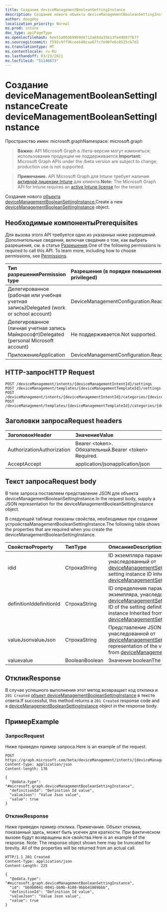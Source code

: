 ```yaml
---
title: Создание deviceManagementBooleanSettingInstance
description: Создание нового объекта deviceManagementBooleanSettingInstance.
author: dougeby
localization_priority: Normal
ms.prod: intune
doc_type: apiPageType
ms.openlocfilehash: 6ee51a093699b9dd712a88da35b13fe44897fb77
ms.sourcegitcommit: f592c9ff96ceeb40caa67fcfe90fe6c8525cb7d2
ms.translationtype: MT
ms.contentlocale: ru-RU
ms.lasthandoff: 03/23/2021
ms.locfileid: "51146673"
---
```

# <a name="create-devicemanagementbooleansettinginstance"></a><span data-ttu-id="ef977-103">Создание deviceManagementBooleanSettingInstance</span><span class="sxs-lookup"><span data-stu-id="ef977-103">Create deviceManagementBooleanSettingInstance</span></span>

<span data-ttu-id="ef977-104">Пространство имен: microsoft.graph</span><span class="sxs-lookup"><span data-stu-id="ef977-104">Namespace: microsoft.graph</span></span>

> <span data-ttu-id="ef977-105">**Важно:** API Microsoft Graph в /бета-версии могут изменяться; использование продукции не поддерживается.</span><span class="sxs-lookup"><span data-stu-id="ef977-105">**Important:** Microsoft Graph APIs under the /beta version are subject to change; production use is not supported.</span></span>

> <span data-ttu-id="ef977-106">**Примечание.** API Microsoft Graph для Intune требует наличия [активной лицензии Intune](https://go.microsoft.com/fwlink/?linkid=839381) для клиента.</span><span class="sxs-lookup"><span data-stu-id="ef977-106">**Note:** The Microsoft Graph API for Intune requires an [active Intune license](https://go.microsoft.com/fwlink/?linkid=839381) for the tenant.</span></span>

<span data-ttu-id="ef977-107">Создание нового [объекта deviceManagementBooleanSettingInstance.](../resources/intune-deviceintent-devicemanagementbooleansettinginstance.md)</span><span class="sxs-lookup"><span data-stu-id="ef977-107">Create a new [deviceManagementBooleanSettingInstance](../resources/intune-deviceintent-devicemanagementbooleansettinginstance.md) object.</span></span>

## <a name="prerequisites"></a><span data-ttu-id="ef977-108">Необходимые компоненты</span><span class="sxs-lookup"><span data-stu-id="ef977-108">Prerequisites</span></span>
<span data-ttu-id="ef977-p101">Для вызова этого API требуется одно из указанных ниже разрешений. Дополнительные сведения, включая сведения о том, как выбрать разрешения, см. в статье [Разрешения](/graph/permissions-reference).</span><span class="sxs-lookup"><span data-stu-id="ef977-p101">One of the following permissions is required to call this API. To learn more, including how to choose permissions, see [Permissions](/graph/permissions-reference).</span></span>

|<span data-ttu-id="ef977-111">Тип разрешения</span><span class="sxs-lookup"><span data-stu-id="ef977-111">Permission type</span></span>|<span data-ttu-id="ef977-112">Разрешения (в порядке повышения привилегий)</span><span class="sxs-lookup"><span data-stu-id="ef977-112">Permissions (from least to most privileged)</span></span>|
|:---|:---|
|<span data-ttu-id="ef977-113">Делегированное (рабочая или учебная учетная запись)</span><span class="sxs-lookup"><span data-stu-id="ef977-113">Delegated (work or school account)</span></span>|<span data-ttu-id="ef977-114">DeviceManagementConfiguration.ReadWrite.All</span><span class="sxs-lookup"><span data-stu-id="ef977-114">DeviceManagementConfiguration.ReadWrite.All</span></span>|
|<span data-ttu-id="ef977-115">Делегированное (личная учетная запись Майкрософт)</span><span class="sxs-lookup"><span data-stu-id="ef977-115">Delegated (personal Microsoft account)</span></span>|<span data-ttu-id="ef977-116">Не поддерживается.</span><span class="sxs-lookup"><span data-stu-id="ef977-116">Not supported.</span></span>|
|<span data-ttu-id="ef977-117">Приложение</span><span class="sxs-lookup"><span data-stu-id="ef977-117">Application</span></span>|<span data-ttu-id="ef977-118">DeviceManagementConfiguration.ReadWrite.All</span><span class="sxs-lookup"><span data-stu-id="ef977-118">DeviceManagementConfiguration.ReadWrite.All</span></span>|

## <a name="http-request"></a><span data-ttu-id="ef977-119">HTTP-запрос</span><span class="sxs-lookup"><span data-stu-id="ef977-119">HTTP Request</span></span>
<!-- {
  "blockType": "ignored"
}
-->
``` http
POST /deviceManagement/intents/{deviceManagementIntentId}/settings
POST /deviceManagement/templates/{deviceManagementTemplateId}/settings
POST /deviceManagement/intents/{deviceManagementIntentId}/categories/{deviceManagementIntentSettingCategoryId}/settings
POST /deviceManagement/templates/{deviceManagementTemplateId}/categories/{deviceManagementTemplateSettingCategoryId}/recommendedSettings
```

## <a name="request-headers"></a><span data-ttu-id="ef977-120">Заголовки запроса</span><span class="sxs-lookup"><span data-stu-id="ef977-120">Request headers</span></span>
|<span data-ttu-id="ef977-121">Заголовок</span><span class="sxs-lookup"><span data-stu-id="ef977-121">Header</span></span>|<span data-ttu-id="ef977-122">Значение</span><span class="sxs-lookup"><span data-stu-id="ef977-122">Value</span></span>|
|:---|:---|
|<span data-ttu-id="ef977-123">Authorization</span><span class="sxs-lookup"><span data-stu-id="ef977-123">Authorization</span></span>|<span data-ttu-id="ef977-124">Bearer &lt;token&gt;. Обязательный.</span><span class="sxs-lookup"><span data-stu-id="ef977-124">Bearer &lt;token&gt; Required.</span></span>|
|<span data-ttu-id="ef977-125">Accept</span><span class="sxs-lookup"><span data-stu-id="ef977-125">Accept</span></span>|<span data-ttu-id="ef977-126">application/json</span><span class="sxs-lookup"><span data-stu-id="ef977-126">application/json</span></span>|

## <a name="request-body"></a><span data-ttu-id="ef977-127">Текст запроса</span><span class="sxs-lookup"><span data-stu-id="ef977-127">Request body</span></span>
<span data-ttu-id="ef977-128">В теле запроса поставляем представление JSON для объекта deviceManagementBooleanSettingInstance.</span><span class="sxs-lookup"><span data-stu-id="ef977-128">In the request body, supply a JSON representation for the deviceManagementBooleanSettingInstance object.</span></span>

<span data-ttu-id="ef977-129">В следующей таблице показаны свойства, необходимые при создании устройстваManagementBooleanSettingInstance.</span><span class="sxs-lookup"><span data-stu-id="ef977-129">The following table shows the properties that are required when you create the deviceManagementBooleanSettingInstance.</span></span>

|<span data-ttu-id="ef977-130">Свойство</span><span class="sxs-lookup"><span data-stu-id="ef977-130">Property</span></span>|<span data-ttu-id="ef977-131">Тип</span><span class="sxs-lookup"><span data-stu-id="ef977-131">Type</span></span>|<span data-ttu-id="ef977-132">Описание</span><span class="sxs-lookup"><span data-stu-id="ef977-132">Description</span></span>|
|:---|:---|:---|
|<span data-ttu-id="ef977-133">id</span><span class="sxs-lookup"><span data-stu-id="ef977-133">id</span></span>|<span data-ttu-id="ef977-134">Строка</span><span class="sxs-lookup"><span data-stu-id="ef977-134">String</span></span>|<span data-ttu-id="ef977-135">ID экземпляра параметра, унаследованный от [deviceManagementSettingInstance](../resources/intune-deviceintent-devicemanagementsettinginstance.md)</span><span class="sxs-lookup"><span data-stu-id="ef977-135">The setting instance ID Inherited from [deviceManagementSettingInstance](../resources/intune-deviceintent-devicemanagementsettinginstance.md)</span></span>|
|<span data-ttu-id="ef977-136">definitionId</span><span class="sxs-lookup"><span data-stu-id="ef977-136">definitionId</span></span>|<span data-ttu-id="ef977-137">Строка</span><span class="sxs-lookup"><span data-stu-id="ef977-137">String</span></span>|<span data-ttu-id="ef977-138">ID определения параметра для этого экземпляра, унаследованный от [deviceManagementSettingInstance](../resources/intune-deviceintent-devicemanagementsettinginstance.md)</span><span class="sxs-lookup"><span data-stu-id="ef977-138">The ID of the setting definition for this instance Inherited from [deviceManagementSettingInstance](../resources/intune-deviceintent-devicemanagementsettinginstance.md)</span></span>|
|<span data-ttu-id="ef977-139">valueJson</span><span class="sxs-lookup"><span data-stu-id="ef977-139">valueJson</span></span>|<span data-ttu-id="ef977-140">Строка</span><span class="sxs-lookup"><span data-stu-id="ef977-140">String</span></span>|<span data-ttu-id="ef977-141">Представление JSON значения, унаследованной от [deviceManagementSettingInstance](../resources/intune-deviceintent-devicemanagementsettinginstance.md)</span><span class="sxs-lookup"><span data-stu-id="ef977-141">JSON representation of the value Inherited from [deviceManagementSettingInstance](../resources/intune-deviceintent-devicemanagementsettinginstance.md)</span></span>|
|<span data-ttu-id="ef977-142">value</span><span class="sxs-lookup"><span data-stu-id="ef977-142">value</span></span>|<span data-ttu-id="ef977-143">Boolean</span><span class="sxs-lookup"><span data-stu-id="ef977-143">Boolean</span></span>|<span data-ttu-id="ef977-144">Значение boolean</span><span class="sxs-lookup"><span data-stu-id="ef977-144">The boolean value</span></span>|



## <a name="response"></a><span data-ttu-id="ef977-145">Отклик</span><span class="sxs-lookup"><span data-stu-id="ef977-145">Response</span></span>
<span data-ttu-id="ef977-146">В случае успешного выполнения этот метод возвращает код отклика и `201 Created` [объект deviceManagementBooleanSettingInstance](../resources/intune-deviceintent-devicemanagementbooleansettinginstance.md) в тексте ответа.</span><span class="sxs-lookup"><span data-stu-id="ef977-146">If successful, this method returns a `201 Created` response code and a [deviceManagementBooleanSettingInstance](../resources/intune-deviceintent-devicemanagementbooleansettinginstance.md) object in the response body.</span></span>

## <a name="example"></a><span data-ttu-id="ef977-147">Пример</span><span class="sxs-lookup"><span data-stu-id="ef977-147">Example</span></span>

### <a name="request"></a><span data-ttu-id="ef977-148">Запрос</span><span class="sxs-lookup"><span data-stu-id="ef977-148">Request</span></span>
<span data-ttu-id="ef977-149">Ниже приведен пример запроса.</span><span class="sxs-lookup"><span data-stu-id="ef977-149">Here is an example of the request.</span></span>
``` http
POST https://graph.microsoft.com/beta/deviceManagement/intents/{deviceManagementIntentId}/settings
Content-type: application/json
Content-length: 176

{
  "@odata.type": "#microsoft.graph.deviceManagementBooleanSettingInstance",
  "definitionId": "Definition Id value",
  "valueJson": "Value Json value",
  "value": true
}
```

### <a name="response"></a><span data-ttu-id="ef977-150">Отклик</span><span class="sxs-lookup"><span data-stu-id="ef977-150">Response</span></span>
<span data-ttu-id="ef977-p102">Ниже приведен пример отклика. Примечание. Объект отклика, показанный здесь, может быть усечен для краткости. При фактическом вызове будут возвращены все свойства.</span><span class="sxs-lookup"><span data-stu-id="ef977-p102">Here is an example of the response. Note: The response object shown here may be truncated for brevity. All of the properties will be returned from an actual call.</span></span>
``` http
HTTP/1.1 201 Created
Content-Type: application/json
Content-Length: 225

{
  "@odata.type": "#microsoft.graph.deviceManagementBooleanSettingInstance",
  "id": "bb9b0041-0041-bb9b-4100-9bbb41009bbb",
  "definitionId": "Definition Id value",
  "valueJson": "Value Json value",
  "value": true
}
```




